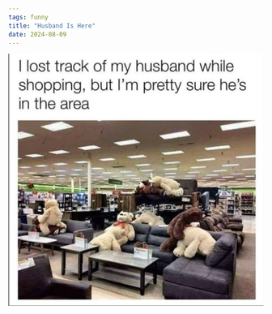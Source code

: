 ```yaml
---
tags: funny
title: "Husband Is Here"
date: 2024-08-09
---
```




![husbandshopping.png](https://raw.githubusercontent.com/muneer78/muneer78.github.io/master/images/husbandshopping.png)
        